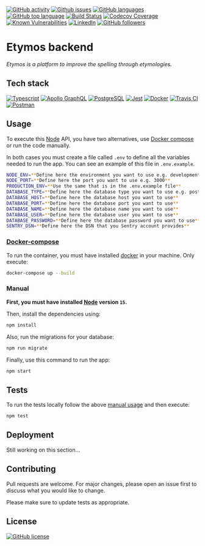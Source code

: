 [![GitHub activity](https://img.shields.io/github/last-commit/JuanGro/etymos-backend)](https://github.com/JuanGro/etymos-backend)
[![Github issues](https://img.shields.io/github/issues/JuanGro/etymos-backend.svg)](https://github.com/JuanGro/etymos-backend/issues)
[![GitHub languages](https://img.shields.io/github/languages/count/JuanGro/etymos-backend)](https://github.com/JuanGro/etymos-backend)
[![GitHub top language](https://img.shields.io/github/languages/top/JuanGro/etymos-backend)](https://github.com/JuanGro/etymos-backend)
[![Build Status](https://travis-ci.com/JuanGro/etymos-backend.svg?branch=master)](https://travis-ci.com/JuanGro/etymos-backend)
[![Codecov Coverage](https://img.shields.io/codecov/c/github/JuanGro/etymos-backend/coverage.svg)](https://codecov.io/gh/JuanGro/etymos-backend/)
[![Known Vulnerabilities](https://snyk.io/test/github/JuanGro/etymos-backend/badge.svg)](https://snyk.io/test/github/JuanGro/etymos-backend)
[![LinkedIn](https://img.shields.io/badge/LinkedIn-0077B5?logo=linkedin&logoColor=white)](https://mx.linkedin.com/in/juan-manuel-guerrero-hernandez)
[![GitHub followers](https://img.shields.io/github/followers/JuanGro.svg?style=social&label=Follow)](https://github.com/JuanGro?tab=followers)

# Etymos backend

_Etymos is a platform to improve the spelling through etymologies._

## Tech stack

[![Typescript](https://img.shields.io/badge/TypeScript-007ACC?logo=typescript&logoColor=white)](https://www.typescriptlang.org)
[![Apollo GraphQL](https://img.shields.io/badge/-ApolloGraphQL-311C87?logo=apollo-graphql)](https://www.apollographql.com)
[![PostgreSQL](https://img.shields.io/badge/postgres-%23316192.svg?logo=postgresql&logoColor=white)](https://www.postgresql.org)
[![Jest](https://img.shields.io/badge/-jest-%23C21325?logo=jest&logoColor=white)](https://jestjs.io)
[![Docker](https://img.shields.io/badge/docker-%230db7ed.svg?logo=docker&logoColor=white)](https://www.docker.com)
[![Travis CI](https://img.shields.io/badge/travisci-%232B2F33.svg?logo=travis&logoColor=white)](https://www.travis-ci.com)
[![Postman](https://img.shields.io/badge/Postman-FF6C37?logo=postman&logoColor=white)](https://www.postman.com)

## Usage

To execute this [Node](https://nodejs.org) API, you have two alternatives, use [Docker compose](https://docs.docker.com/compose/) or run the code manually.

In both cases you must create a file called `.env` to define all the variables needed to run the app. You can see an example of this file in `.env.example`.

```bash
NODE_ENV=**Define here the environment you want to use e.g. development**
NODE_PORT=**Define here the port you want to use e.g. 3000**
PRODUCTION_ENV=**Use the same that is in the .env.example file**
DATABASE_TYPE=**Define here the database type you want to use e.g. postgres**
DATABASE_HOST=**Define here the database host you want to use**
DATABASE_PORT=**Define here the database port you want to use**
DATABASE_NAME=**Define here the database name you want to use**
DATABASE_USER=**Define here the database user you want to use**
DATABASE_PASSWORD=**Define here the database password you want to use**
SENTRY_DSN=**Define here the DSN that you Sentry account provides**
```

### [Docker-compose](https://docs.docker.com/compose/)

To run the container, you must have installed [docker](https://www.docker.com) in your machine. Only execute:

```bash
docker-compose up --build
```

### Manual

**First, you must have installed [Node](https://nodejs.org/es/) version `15`.**

Then, install the dependencies using:

```bash
npm install
```

Also, run the migrations for your database:

```bash
npm run migrate
```

Finally, use this command to run the app:

```bash
npm start
```

## Tests

To run the tests locally follow the above [manual usage](#manual) and then execute:

```bash
npm test
```

## Deployment

Still working on this section...

## Contributing

Pull requests are welcome. For major changes, please open an issue first to discuss what you would like to change.

Please make sure to update tests as appropriate.

## License

[![GitHub license](https://img.shields.io/github/license/JuanGro/etymos-backend.svg)](https://github.com/JuanGro/etymos-backend/blob/master/LICENSE.md)

